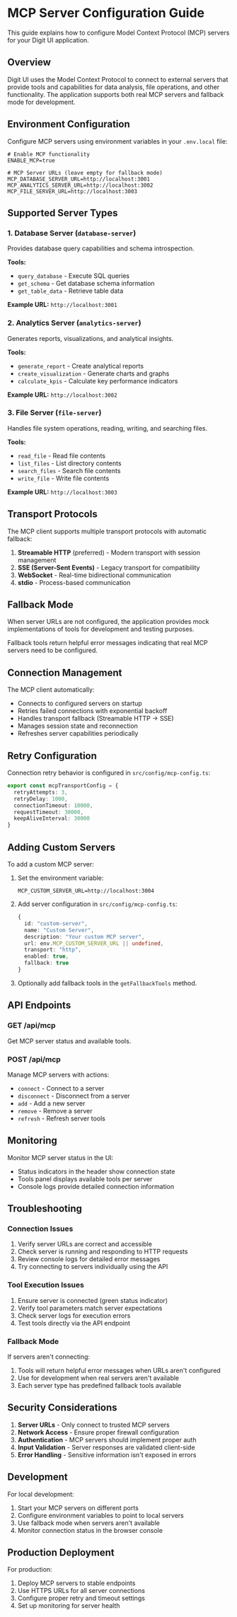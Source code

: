 # MCP Server Configuration Guide

This guide explains how to configure Model Context Protocol (MCP) servers for your Digit UI application.

## Overview

Digit UI uses the Model Context Protocol to connect to external servers that provide tools and capabilities for data analysis, file operations, and other functionality. The application supports both real MCP servers and fallback mode for development.

## Environment Configuration

Configure MCP servers using environment variables in your `.env.local` file:

```env
# Enable MCP functionality
ENABLE_MCP=true

# MCP Server URLs (leave empty for fallback mode)
MCP_DATABASE_SERVER_URL=http://localhost:3001
MCP_ANALYTICS_SERVER_URL=http://localhost:3002
MCP_FILE_SERVER_URL=http://localhost:3003
```

## Supported Server Types

### 1. Database Server (`database-server`)
Provides database query capabilities and schema introspection.

**Tools:**
- `query_database` - Execute SQL queries
- `get_schema` - Get database schema information
- `get_table_data` - Retrieve table data

**Example URL:** `http://localhost:3001`

### 2. Analytics Server (`analytics-server`)
Generates reports, visualizations, and analytical insights.

**Tools:**
- `generate_report` - Create analytical reports
- `create_visualization` - Generate charts and graphs
- `calculate_kpis` - Calculate key performance indicators

**Example URL:** `http://localhost:3002`

### 3. File Server (`file-server`)
Handles file system operations, reading, writing, and searching files.

**Tools:**
- `read_file` - Read file contents
- `list_files` - List directory contents
- `search_files` - Search file contents
- `write_file` - Write file contents

**Example URL:** `http://localhost:3003`

## Transport Protocols

The MCP client supports multiple transport protocols with automatic fallback:

1. **Streamable HTTP** (preferred) - Modern transport with session management
2. **SSE (Server-Sent Events)** - Legacy transport for compatibility
3. **WebSocket** - Real-time bidirectional communication
4. **stdio** - Process-based communication

## Fallback Mode

When server URLs are not configured, the application provides mock implementations of tools for development and testing purposes.

Fallback tools return helpful error messages indicating that real MCP servers need to be configured.

## Connection Management

The MCP client automatically:
- Connects to configured servers on startup
- Retries failed connections with exponential backoff
- Handles transport fallback (Streamable HTTP → SSE)
- Manages session state and reconnection
- Refreshes server capabilities periodically

## Retry Configuration

Connection retry behavior is configured in `src/config/mcp-config.ts`:

```typescript
export const mcpTransportConfig = {
  retryAttempts: 3,
  retryDelay: 1000,
  connectionTimeout: 10000,
  requestTimeout: 30000,
  keepAliveInterval: 30000
}
```

## Adding Custom Servers

To add a custom MCP server:

1. Set the environment variable:
   ```env
   MCP_CUSTOM_SERVER_URL=http://localhost:3004
   ```

2. Add server configuration in `src/config/mcp-config.ts`:
   ```typescript
   {
     id: "custom-server",
     name: "Custom Server",
     description: "Your custom MCP server",
     url: env.MCP_CUSTOM_SERVER_URL || undefined,
     transport: "http",
     enabled: true,
     fallback: true
   }
   ```

3. Optionally add fallback tools in the `getFallbackTools` method.

## API Endpoints

### GET /api/mcp
Get MCP server status and available tools.

### POST /api/mcp
Manage MCP servers with actions:
- `connect` - Connect to a server
- `disconnect` - Disconnect from a server  
- `add` - Add a new server
- `remove` - Remove a server
- `refresh` - Refresh server tools

## Monitoring

Monitor MCP server status in the UI:
- Status indicators in the header show connection state
- Tools panel displays available tools per server
- Console logs provide detailed connection information

## Troubleshooting

### Connection Issues
1. Verify server URLs are correct and accessible
2. Check server is running and responding to HTTP requests
3. Review console logs for detailed error messages
4. Try connecting to servers individually using the API

### Tool Execution Issues
1. Ensure server is connected (green status indicator)
2. Verify tool parameters match server expectations
3. Check server logs for execution errors
4. Test tools directly via the API endpoint

### Fallback Mode
If servers aren't connecting:
1. Tools will return helpful error messages when URLs aren't configured
2. Use for development when real servers aren't available
3. Each server type has predefined fallback tools available

## Security Considerations

1. **Server URLs** - Only connect to trusted MCP servers
2. **Network Access** - Ensure proper firewall configuration
3. **Authentication** - MCP servers should implement proper auth
4. **Input Validation** - Server responses are validated client-side
5. **Error Handling** - Sensitive information isn't exposed in errors

## Development

For local development:
1. Start your MCP servers on different ports
2. Configure environment variables to point to local servers
3. Use fallback mode when servers aren't available
4. Monitor connection status in the browser console

## Production Deployment

For production:
1. Deploy MCP servers to stable endpoints
2. Use HTTPS URLs for all server connections
3. Configure proper retry and timeout settings
4. Set up monitoring for server health
